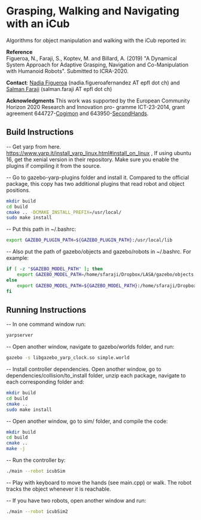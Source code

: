 # Grasping, Walking and Navigating with an iCub
Algorithms for object manipulation and walking with the iCub reported in:

**Reference**   
Figueroa, N., Faraji, S., Koptev, M. and Billard, A. (2019) "A Dynamical System Approach for Adaptive Grasping, Navigation and Co-Manipulation with Humanoid Robots". Submitted to ICRA-2020. 

**Contact**: [Nadia Figueroa](http://lasa.epfl.ch/people/member.php?SCIPER=238387) (nadia.figueroafernandez AT epfl dot ch) and [Salman Faraji](https://salmanfaraji.github.io/) (salman.faraji AT epfl dot ch)

**Acknowledgments**
This work was supported by the European Community Horizon 2020 Research and Innovation pro-
gramme ICT-23-2014, grant agreement 644727-[Cogimon](https://cogimon.eu/cognitive-interaction-motion-cogimon) and
643950-[SecondHands](https://secondhands.eu/).


## Build Instructions
-- Get yarp from here. https://www.yarp.it/install_yarp_linux.html#install_on_linux ,
If using ubuntu 16, get the xenial version in their repository. Make sure you enable the plugins if compiling it from the source.

-- Go to gazebo-yarp-plugins folder and install it. Compared to the official package, this copy has two additional plugins that read robot and object positions.

```bash
mkdir build
cd build
cmake .. -DCMAKE_INSTALL_PREFIX=/usr/local/
sudo make install
```

-- Put this path in ~/.bashrc:

```bash
export GAZEBO_PLUGIN_PATH=${GAZEBO_PLUGIN_PATH}:/usr/local/lib
```

-- Also put the path of gazebo/objects and gazebo/robots in ~/.bashrc. For example:

```bash
if [ -z "$GAZEBO_MODEL_PATH" ]; then
    export GAZEBO_MODEL_PATH=/home/sfaraji/Dropbox/LASA/gazebo/objects:/home/sfaraji/Dropbox/LASA/gazebo/robots
else
    export GAZEBO_MODEL_PATH=${GAZEBO_MODEL_PATH}:/home/sfaraji/Dropbox/LASA/gazebo/objects:/home/sfaraji/Dropbox/LASA/gazebo/robots
fi
```

## Running Instructions
-- In one command window run:

```bash
yarpserver
```

-- Open another window, navigate to gazebo/worlds folder, and run:

```bash
gazebo -s libgazebo_yarp_clock.so simple.world
```


-- Install controller dependencies. Open another window, go to dependencies/collision/to_install folder, unzip each package, navigate to each corresponding folder and:

```bash
mkdir build
cd build
cmake ..
sudo make install
```

-- Open another window, go to sim/ folder, and compile the code:

```bash
mkdir build
cd build
cmake ..
make -j
```

-- Run the controller by:

```bash
./main --robot icubSim
```

-- Play with keyboard to move the hands (see main.cpp) or walk. The robot tracks the object whenever it is reachable.

-- If you have two robots, open another window and run:

```bash
./main --robot icubSim2
```

